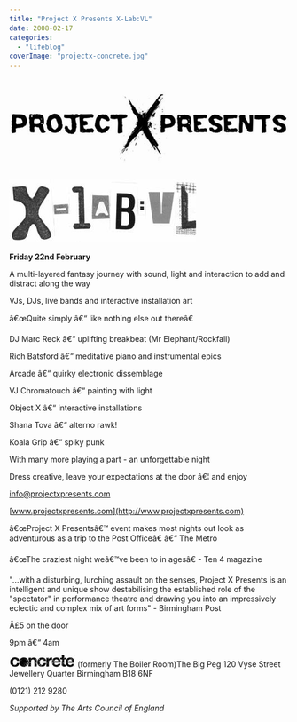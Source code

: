 ```yaml
---
title: "Project X Presents X-Lab:VL"
date: 2008-02-17
categories: 
  - "lifeblog"
coverImage: "projectx-concrete.jpg"
---
```


![Project X Presents](images/projectx-logo.jpg)

![X-Lab:VL](images/projectx-xlab.jpg)

**Friday 22nd February**

A multi-layered fantasy journey with sound, light and interaction to add and distract along the way

VJs, DJs, live bands and interactive installation art

â€œQuite simply â€“ like nothing else out thereâ€

DJ Marc Reck â€“ uplifting breakbeat (Mr Elephant/Rockfall)

Rich Batsford â€“ meditative piano and instrumental epics

Arcade â€“ quirky electronic dissemblage

VJ Chromatouch â€“ painting with light

Object X â€“ interactive installations

Shana Tova â€“ alterno rawk!

Koala Grip â€“ spiky punk

With many more playing a part - an unforgettable night

Dress creative, leave your expectations at the door â€¦ and enjoy

[info@projectxpresents.com](mailto:info@projectxpresents.com)

[www.projectxpresents.com](http://www.projectxpresents.com)

â€œProject X Presentsâ€™ event makes most nights out look as adventurous as a trip to the Post Officeâ€ â€“ The Metro

â€œThe craziest night weâ€™ve been to in agesâ€ - Ten 4 magazine

"...with a disturbing, lurching assault on the senses, Project X Presents is an intelligent and unique show destabilising the established role of the "spectator" in performance theatre and drawing you into an impressively eclectic and complex mix of art forms" - Birmingham Post

Â£5 on the door

9pm â€“ 4am

![Concrete](images/projectx-concrete.jpg) (formerly The Boiler Room)The Big Peg 120 Vyse Street Jewellery Quarter Birmingham B18 6NF

(0121) 212 9280

_Supported by The Arts Council of England_
